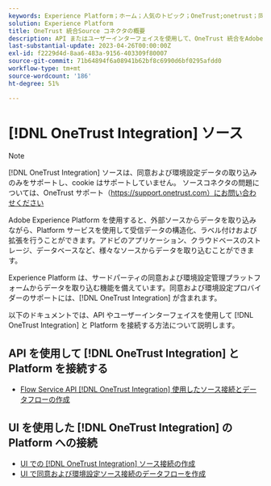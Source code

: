 ```yaml
---
keywords: Experience Platform；ホーム；人気のトピック；OneTrust;onetrust；同意；同意と環境設定；コンプライアンス
solution: Experience Platform
title: OneTrust 統合Source コネクタの概要
description: API またはユーザーインターフェイスを使用して、OneTrust 統合をAdobe Experience Platformに接続する方法について説明します。
last-substantial-update: 2023-04-26T00:00:00Z
exl-id: f2229d4d-8aa6-483a-9156-403309f80007
source-git-commit: 71b64894f6a08941b62bf8c6990d6bf0295afdd0
workflow-type: tm+mt
source-wordcount: '186'
ht-degree: 51%

---
```


# [!DNL OneTrust Integration] ソース

>[!NOTE]
>
>[!DNL OneTrust Integration] ソースは、同意および環境設定データの取り込みのみをサポートし、cookie はサポートしていません。 ソースコネクタの問題については、OneTrust サポート（https://support.onetrust.com）にお問い合わせください

Adobe Experience Platform を使用すると、外部ソースからデータを取り込みながら、Platform サービスを使用して受信データの構造化、ラベル付けおよび拡張を行うことができます。アドビのアプリケーション、クラウドベースのストレージ、データベースなど、様々なソースからデータを取り込むことができます。

Experience Platform は、サードパーティの同意および環境設定管理プラットフォームからデータを取り込む機能を備えています。同意および環境設定プロバイダーのサポートには、[!DNL OneTrust Integration] が含まれます。

以下のドキュメントでは、API やユーザーインターフェイスを使用して [!DNL OneTrust Integration] と Platform を接続する方法について説明します。

## API を使用して [!DNL OneTrust Integration] と Platform を接続する

- [Flow Service API [!DNL OneTrust Integration]  使用したソース接続とデータフローの作成](../../tutorials/api/create/consent-and-preferences/onetrust.md)

## UI を使用した [!DNL OneTrust Integration] の Platform への接続

- [UI での  [!DNL OneTrust Integration]  ソース接続の作成](../../tutorials/ui/create/consent-and-preferences/onetrust.md)
- [UI で同意および環境設定ソース接続のデータフローを作成](../../tutorials/ui/dataflow/consent-and-preferences.md)
